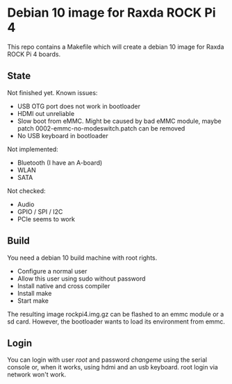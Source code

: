 # Debian 10 image for Raxda ROCK Pi 4

This repo contains a Makefile which will create a debian 10 image for
Raxda ROCK Pi 4 boards.

## State

Not finished yet. Known issues:

* USB OTG port does not work in bootloader
* HDMI out unreliable
* Slow boot from eMMC. Might be caused by bad eMMC module, maybe patch 0002-emmc-no-modeswitch.patch can be removed
* No USB keyboard in bootloader

Not implemented:

* Bluetooth (I have an A-board)
* WLAN
* SATA

Not checked:

* Audio
* GPIO / SPI / I2C
* PCIe seems to work

## Build

You need a debian 10 build machine with root rights.

* Configure a normal user
* Allow this user using sudo without password
* Install native and cross compiler
* Install make
* Start make

The resulting image rockpi4.img.gz can be flashed to an emmc module or a sd
card. However, the bootloader wants to load its environment from emmc.

## Login

You can login with user _root_ and password _changeme_ using the serial console
or, when it works, using hdmi and an usb keyboard. root login via network
won't work.
